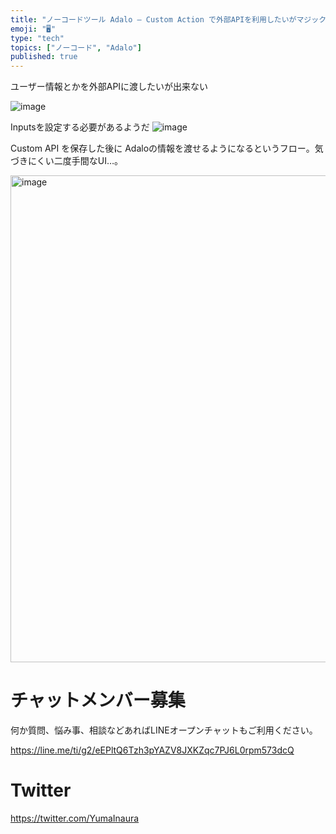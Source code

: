 ```yaml
---
title: "ノーコードツール Adalo – Custom Action で外部APIを利用したいがマジックテキストが使えない ( Nothing Av"
emoji: "🖥"
type: "tech"
topics: ["ノーコード", "Adalo"]
published: true
---
```


ユーザー情報とかを外部APIに渡したいが出来ない

![image](https://user-images.githubusercontent.com/13635059/200756202-803acd34-2a5e-408f-a47d-755aa47f747c.png)

Inputsを設定する必要があるようだ
![image](https://user-images.githubusercontent.com/13635059/200756210-29bbfc2f-c7a4-4d2c-988d-45f7962338bb.png)

Custom API を保存した後に Adaloの情報を渡せるようになるというフロー。気づきにくい二度手間なUI…。

<img width="779" alt="image" src="https://user-images.githubusercontent.com/13635059/200756639-eea842cd-a6b0-4a51-9dee-c3ef71735bc3.png">


# チャットメンバー募集


何か質問、悩み事、相談などあればLINEオープンチャットもご利用ください。

https://line.me/ti/g2/eEPltQ6Tzh3pYAZV8JXKZqc7PJ6L0rpm573dcQ


# Twitter

https://twitter.com/YumaInaura

